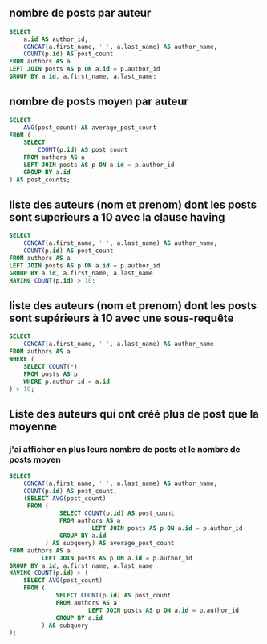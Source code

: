 ## nombre de posts par auteur
```sql
SELECT 
    a.id AS author_id,
    CONCAT(a.first_name, ' ', a.last_name) AS author_name,
    COUNT(p.id) AS post_count
FROM authors AS a
LEFT JOIN posts AS p ON a.id = p.author_id
GROUP BY a.id, a.first_name, a.last_name;
```

## nombre de posts moyen par auteur
```sql
SELECT 
    AVG(post_count) AS average_post_count
FROM (
    SELECT 
        COUNT(p.id) AS post_count
    FROM authors AS a
    LEFT JOIN posts AS p ON a.id = p.author_id
    GROUP BY a.id
) AS post_counts;
```

## liste des auteurs (nom et prenom) dont les posts sont superieurs a 10 avec la clause having
```sql
SELECT 
    CONCAT(a.first_name, ' ', a.last_name) AS author_name,
    COUNT(p.id) AS post_count
FROM authors AS a
LEFT JOIN posts AS p ON a.id = p.author_id
GROUP BY a.id, a.first_name, a.last_name
HAVING COUNT(p.id) > 10;
```

## liste des auteurs (nom et prenom) dont les posts sont supérieurs à 10 avec une sous-requête
```sql
SELECT 
    CONCAT(a.first_name, ' ', a.last_name) AS author_name
FROM authors AS a
WHERE (
    SELECT COUNT(*)
    FROM posts AS p
    WHERE p.author_id = a.id
) > 10;
```

## Liste des auteurs qui ont créé plus de post que la moyenne
### j'ai afficher en plus leurs nombre de posts et le nombre de posts moyen
```sql
SELECT
    CONCAT(a.first_name, ' ', a.last_name) AS author_name,
    COUNT(p.id) AS post_count,
    (SELECT AVG(post_count)
     FROM (
              SELECT COUNT(p.id) AS post_count
              FROM authors AS a
                       LEFT JOIN posts AS p ON a.id = p.author_id
              GROUP BY a.id
          ) AS subquery) AS average_post_count
FROM authors AS a
         LEFT JOIN posts AS p ON a.id = p.author_id
GROUP BY a.id, a.first_name, a.last_name
HAVING COUNT(p.id) > (
    SELECT AVG(post_count)
    FROM (
             SELECT COUNT(p.id) AS post_count
             FROM authors AS a
                      LEFT JOIN posts AS p ON a.id = p.author_id
             GROUP BY a.id
         ) AS subquery
);
```